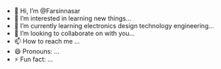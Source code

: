 - 👋 Hi, I’m @Farsinnasar
- 👀 I’m interested in learning new things...
- 🌱 I’m currently learning electronics design technology engineering...
- 💞️ I’m looking to collaborate on with you...
- 📫 How to reach me ...
- 😄 Pronouns: ...
- ⚡ Fun fact: ...

<!---
Farsinnasar/Farsinnasar is a ✨ special ✨ repository because its `README.md` (this file) appears on your GitHub profile.
You can click the Preview link to take a look at your changes.
--->
